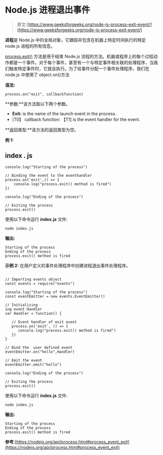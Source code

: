 # Node.js 进程退出事件

> 原文:[https://www.geeksforgeeks.org/node-js-process-exit-event/](https://www.geeksforgeeks.org/node-js-process-exit-event/)

**进程**是 Node.js 中的全局对象，它跟踪并包含在机器上特定时间执行的特定 node.js 进程的所有信息。

[process.exit()](https://www.geeksforgeeks.org/node-js-process-exit-method/) 方法是用于结束 Node.js 流程的方法。机器或程序上的每个过程动作都是一个事件。对于每个事件，甚至有一个与特定事件相关联的处理程序，当我们触发特定事件时，它就会执行。为了给事件分配一个事件处理程序，我们在 node.js 中使用了 object.on()方法

**语法:**

```
process.on("exit", callbackfunction)
```

**参数:**该方法取以下两个参数。

*   **Exit:** is the name of the launch event in the process.
*   [T0】 callback function: 【T1] is the event handler for the event.

**返回类型:**该方法的返回类型为空。

**例 1:**

## index . js

```
console.log("Starting of the process")

// Binding the event to the eventhandler
process.on('exit',() => {
    console.log("process.exit() method is fired")
})

console.log("Ending of the process")

// Exiting the process
process.exit()
```

使用以下命令运行 **index.js** 文件:

```
node index.js
```

**输出:**

```
Starting of the process
Ending of the process
process.exit() method is fired
```

**示例 2:** 在用户定义的事件处理程序中创建进程退出事件处理程序。

## 

```
// Importing events object
const events = require("events")

console.log("Starting of the process")
const eventEmitter = new events.EventEmitter()

// Initializing
ing event Handler
var Handler = function() {

   // Event handler of exit event
   process.on('exit', () => {
      console.log("process.exit() method is fired")
   })
}

// Bind the  user defined event 
eventEmitter.on("hello",Handler)

// Emit the event
eventEmitter.emit("hello")

console.log("Ending of the process")

// Exiting the process
process.exit()
```

使用以下命令运行 **index.js** 文件:

```
node index.js
```

**输出:**

```
Starting of the process
Ending of the process
process.exit() method is fired
```

**参考**:[https://nodejs.org/api/process.html#process_event_exit](https://nodejs.org/api/process.html#process_event_exit)